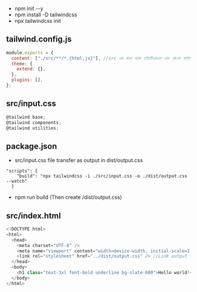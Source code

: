 - npm init --y
- npm install -D tailwindcss
- npx tailwindcss init

## tailwind.config.js

```js
module.exports = {
  content: ["./src/**/*.{html,js}"], //src এর মধ্যে থাকা এইচটিএমএল এবং জেএস ফাইলকে রিড কর
  theme: {
    extend: {},
  },
  plugins: [],
};
```

## src/input.css

```js
@tailwind base;
@tailwind components;
@tailwind utilities;
```

## package.json

- src/input.css file transfer as output in dist/output.css

```
"scripts": {
    "build": "npx tailwindcss -i ./src/input.css -o ./dist/output.css --watch"
  }
```

- npm run build (Then create /dist/output.css)

## src/index.html

```js
<!DOCTYPE html>
<html>
  <head>
    <meta charset="UTF-8" />
    <meta name="viewport" content="width=device-width, initial-scale=1.0" />
    <link rel="stylesheet" href="../dist/output.css" /> //Link output file
  </head>
  <body>
    <h1 class="text-3xl font-bold underline bg-slate-600">Hello world!</h1>
  </body>
</html>
```
